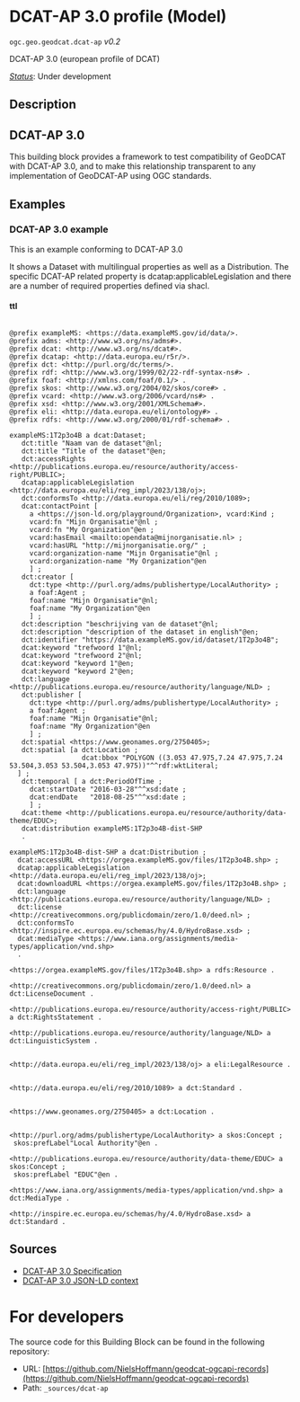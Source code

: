 
# DCAT-AP 3.0 profile (Model)

`ogc.geo.geodcat.dcat-ap` *v0.2*

DCAT-AP 3.0 (european profile of DCAT)

[*Status*](http://www.opengis.net/def/status): Under development

## Description

## DCAT-AP 3.0

This building block provides a framework to test compatibility of GeoDCAT with DCAT-AP 3.0, and to make this relationship transparent to any implementation of GeoDCAT-AP using OGC standards.

## Examples

### DCAT-AP 3.0 example
This is an example conforming to DCAT-AP 3.0

It shows a Dataset with multilingual properties as well as a Distribution. 
The specific DCAT-AP related property is dcatap:applicableLegislation and there are a number of required properties defined via shacl.
#### ttl
```ttl

@prefix exampleMS: <https://data.exampleMS.gov/id/data/>.
@prefix adms: <http://www.w3.org/ns/adms#>.
@prefix dcat: <http://www.w3.org/ns/dcat#>.
@prefix dcatap: <http://data.europa.eu/r5r/>.
@prefix dct: <http://purl.org/dc/terms/>.
@prefix rdf: <http://www.w3.org/1999/02/22-rdf-syntax-ns#> .
@prefix foaf: <http://xmlns.com/foaf/0.1/> .
@prefix skos: <http://www.w3.org/2004/02/skos/core#> .
@prefix vcard: <http://www.w3.org/2006/vcard/ns#> .
@prefix xsd: <http://www.w3.org/2001/XMLSchema#>.
@prefix eli: <http://data.europa.eu/eli/ontology#> .
@prefix rdfs: <http://www.w3.org/2000/01/rdf-schema#> .

exampleMS:1T2p3o4B a dcat:Dataset;
   dct:title "Naam van de dataset"@nl;
   dct:title "Title of the dataset"@en;
   dct:accessRights <http://publications.europa.eu/resource/authority/access-right/PUBLIC>;
   dcatap:applicableLegislation <http://data.europa.eu/eli/reg_impl/2023/138/oj>;
   dct:conformsTo <http://data.europa.eu/eli/reg/2010/1089>;
   dcat:contactPoint [
     a <https://json-ld.org/playground/Organization>, vcard:Kind ;
     vcard:fn "Mijn Organisatie"@nl ;
     vcard:fn "My Organization"@en ;
     vcard:hasEmail <mailto:opendata@mijnorganisatie.nl> ;
     vcard:hasURL "http://mijnorganisatie.org/" ;
     vcard:organization-name "Mijn Organisatie"@nl ;
     vcard:organization-name "My Organization"@en
     ] ; 
   dct:creator [
     dct:type <http://purl.org/adms/publishertype/LocalAuthority> ;
     a foaf:Agent ;
     foaf:name "Mijn Organisatie"@nl;
     foaf:name "My Organization"@en
     ] ;
   dct:description "beschrijving van de dataset"@nl;
   dct:description "description of the dataset in english"@en;
   dct:identifier "https://data.exampleMS.gov/id/dataset/1T2p3o4B";
   dcat:keyword "trefwoord 1"@nl;
   dcat:keyword "trefwoord 2"@nl;
   dcat:keyword "keyword 1"@en;
   dcat:keyword "keyword 2"@en;
   dct:language <http://publications.europa.eu/resource/authority/language/NLD> ;
   dct:publisher [
     dct:type <http://purl.org/adms/publishertype/LocalAuthority> ;
     a foaf:Agent ;
     foaf:name "Mijn Organisatie"@nl;
     foaf:name "My Organization"@en
     ] ;
   dct:spatial <https://www.geonames.org/2750405>;
   dct:spatial [a dct:Location ;
                  dcat:bbox "POLYGON ((3.053 47.975,7.24 47.975,7.24 53.504,3.053 53.504,3.053 47.975))"^^rdf:wktLiteral;
  ] ;
   dct:temporal [ a dct:PeriodOfTime ;
     dcat:startDate "2016-03-28"^^xsd:date ;
     dcat:endDate   "2018-08-25"^^xsd:date ;
     ] ;
   dcat:theme <http://publications.europa.eu/resource/authority/data-theme/EDUC>;
   dcat:distribution exampleMS:1T2p3o4B-dist-SHP
   .

exampleMS:1T2p3o4B-dist-SHP a dcat:Distribution ;
  dcat:accessURL <https://orgea.exampleMS.gov/files/1T2p3o4B.shp> ;
  dcatap:applicableLegislation <http://data.europa.eu/eli/reg_impl/2023/138/oj>;
  dcat:downloadURL <https://orgea.exampleMS.gov/files/1T2p3o4B.shp> ;
  dct:language <http://publications.europa.eu/resource/authority/language/NLD> ;
  dct:license <http://creativecommons.org/publicdomain/zero/1.0/deed.nl> ;
  dct:conformsTo <http://inspire.ec.europa.eu/schemas/hy/4.0/HydroBase.xsd> ;
  dcat:mediaType <https://www.iana.org/assignments/media-types/application/vnd.shp>
  .

<https://orgea.exampleMS.gov/files/1T2p3o4B.shp> a rdfs:Resource .

<http://creativecommons.org/publicdomain/zero/1.0/deed.nl> a dct:LicenseDocument .

<http://publications.europa.eu/resource/authority/access-right/PUBLIC> a dct:RightsStatement .

<http://publications.europa.eu/resource/authority/language/NLD> a dct:LinguisticSystem .


<http://data.europa.eu/eli/reg_impl/2023/138/oj> a eli:LegalResource .


<http://data.europa.eu/eli/reg/2010/1089> a dct:Standard .


<https://www.geonames.org/2750405> a dct:Location .


<http://purl.org/adms/publishertype/LocalAuthority> a skos:Concept ;
 skos:prefLabel"Local Authority"@en .

<http://publications.europa.eu/resource/authority/data-theme/EDUC> a skos:Concept ;
 skos:prefLabel "EDUC"@en .

<https://www.iana.org/assignments/media-types/application/vnd.shp> a dct:MediaType .

<http://inspire.ec.europa.eu/schemas/hy/4.0/HydroBase.xsd> a dct:Standard .
```

## Sources

* [DCAT-AP 3.0 Specification](https://semiceu.github.io/DCAT-AP/releases/3.0.0/)
* [DCAT-AP 3.0 JSON-LD context](https://semiceu.github.io/DCAT-AP/releases/3.0.0/context/dcat-ap.jsonld)

# For developers

The source code for this Building Block can be found in the following repository:

* URL: [https://github.com/NielsHoffmann/geodcat-ogcapi-records](https://github.com/NielsHoffmann/geodcat-ogcapi-records)
* Path: `_sources/dcat-ap`

